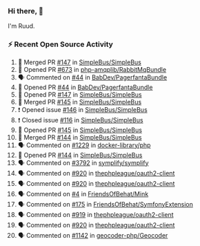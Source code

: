 ### Hi there, 👋

I'm Ruud.
 
### :zap: Recent Open Source Activity

<!--START_SECTION:activity-->
1. 🎉 Merged PR [#147](https://github.com/SimpleBus/SimpleBus/pull/147) in [SimpleBus/SimpleBus](https://github.com/SimpleBus/SimpleBus)
2. 💪 Opened PR [#673](https://github.com/php-amqplib/RabbitMqBundle/pull/673) in [php-amqplib/RabbitMqBundle](https://github.com/php-amqplib/RabbitMqBundle)
3. 🗣 Commented on [#44](https://github.com/BabDev/PagerfantaBundle/issues/44) in [BabDev/PagerfantaBundle](https://github.com/BabDev/PagerfantaBundle)
4. 💪 Opened PR [#44](https://github.com/BabDev/PagerfantaBundle/pull/44) in [BabDev/PagerfantaBundle](https://github.com/BabDev/PagerfantaBundle)
5. 💪 Opened PR [#147](https://github.com/SimpleBus/SimpleBus/pull/147) in [SimpleBus/SimpleBus](https://github.com/SimpleBus/SimpleBus)
6. 🎉 Merged PR [#145](https://github.com/SimpleBus/SimpleBus/pull/145) in [SimpleBus/SimpleBus](https://github.com/SimpleBus/SimpleBus)
7. ❗️ Opened issue [#146](https://github.com/SimpleBus/SimpleBus/issues/146) in [SimpleBus/SimpleBus](https://github.com/SimpleBus/SimpleBus)
8. ❗️ Closed issue [#116](https://github.com/SimpleBus/SimpleBus/issues/116) in [SimpleBus/SimpleBus](https://github.com/SimpleBus/SimpleBus)
9. 💪 Opened PR [#145](https://github.com/SimpleBus/SimpleBus/pull/145) in [SimpleBus/SimpleBus](https://github.com/SimpleBus/SimpleBus)
10. 🎉 Merged PR [#144](https://github.com/SimpleBus/SimpleBus/pull/144) in [SimpleBus/SimpleBus](https://github.com/SimpleBus/SimpleBus)
11. 🗣 Commented on [#1229](https://github.com/docker-library/php/issues/1229) in [docker-library/php](https://github.com/docker-library/php)
12. 💪 Opened PR [#144](https://github.com/SimpleBus/SimpleBus/pull/144) in [SimpleBus/SimpleBus](https://github.com/SimpleBus/SimpleBus)
13. 🗣 Commented on [#3792](https://github.com/symplify/symplify/issues/3792) in [symplify/symplify](https://github.com/symplify/symplify)
14. 🗣 Commented on [#920](https://github.com/thephpleague/oauth2-client/issues/920) in [thephpleague/oauth2-client](https://github.com/thephpleague/oauth2-client)
15. 🗣 Commented on [#920](https://github.com/thephpleague/oauth2-client/issues/920) in [thephpleague/oauth2-client](https://github.com/thephpleague/oauth2-client)
16. 🗣 Commented on [#4](https://github.com/FriendsOfBehat/Mink/issues/4) in [FriendsOfBehat/Mink](https://github.com/FriendsOfBehat/Mink)
17. 🗣 Commented on [#175](https://github.com/FriendsOfBehat/SymfonyExtension/issues/175) in [FriendsOfBehat/SymfonyExtension](https://github.com/FriendsOfBehat/SymfonyExtension)
18. 🗣 Commented on [#919](https://github.com/thephpleague/oauth2-client/issues/919) in [thephpleague/oauth2-client](https://github.com/thephpleague/oauth2-client)
19. 🗣 Commented on [#920](https://github.com/thephpleague/oauth2-client/issues/920) in [thephpleague/oauth2-client](https://github.com/thephpleague/oauth2-client)
20. 🗣 Commented on [#1142](https://github.com/geocoder-php/Geocoder/issues/1142) in [geocoder-php/Geocoder](https://github.com/geocoder-php/Geocoder)
<!--END_SECTION:activity-->
